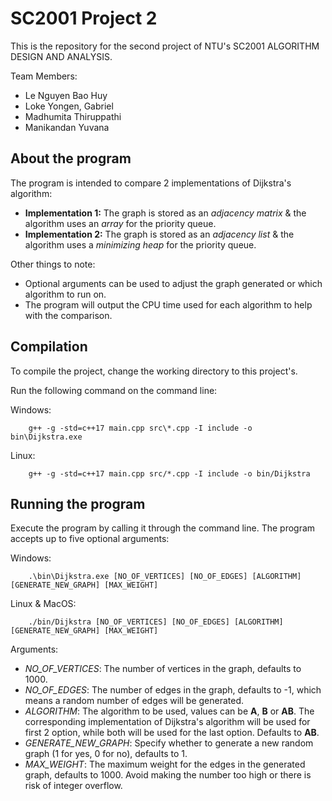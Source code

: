 # SC2001 Project 2

This is the repository for the second project of NTU's SC2001 ALGORITHM DESIGN AND ANALYSIS.

Team Members:
- Le Nguyen Bao Huy
- Loke Yongen, Gabriel
- Madhumita Thiruppathi
- Manikandan Yuvana

## About the program

The program is intended to compare 2 implementations of Dijkstra's algorithm:
- **Implementation 1:** The graph is stored as an *adjacency matrix* & the algorithm uses an *array* for the priority queue.
- **Implementation 2:** The graph is stored as an *adjacency list* & the algorithm uses a *minimizing heap* for the priority queue.

Other things to note:
- Optional arguments can be used to adjust the graph generated or which algorithm to run on.
- The program will output the CPU time used for each algorithm to help with the comparison.

## Compilation

To compile the project, change the working directory to this project's. 

Run the following command on the command line:

Windows:

```
    g++ -g -std=c++17 main.cpp src\*.cpp -I include -o bin\Dijkstra.exe
```

Linux:

```
    g++ -g -std=c++17 main.cpp src/*.cpp -I include -o bin/Dijkstra
```

## Running the program

Execute the program by calling it through the command line. The program accepts up to five optional arguments:

Windows:

```
    .\bin\Dijkstra.exe [NO_OF_VERTICES] [NO_OF_EDGES] [ALGORITHM] [GENERATE_NEW_GRAPH] [MAX_WEIGHT]
```

Linux & MacOS:

```
    ./bin/Dijkstra [NO_OF_VERTICES] [NO_OF_EDGES] [ALGORITHM] [GENERATE_NEW_GRAPH] [MAX_WEIGHT]
```

Arguments:
- *NO_OF_VERTICES*: The number of vertices in the graph, defaults to 1000.
- *NO_OF_EDGES*: The number of edges in the graph, defaults to -1, which means a random number of edges will be generated.
- *ALGORITHM*: The algorithm to be used, values can be **A**, **B** or **AB**. The corresponding implementation of Dijkstra's algorithm will be used for first 2 option, while both will be used for the last option. Defaults to **AB**.
- *GENERATE_NEW_GRAPH*: Specify whether to generate a new random graph (1 for yes, 0 for no), defaults to 1.
- *MAX_WEIGHT*: The maximum weight for the edges in the generated graph, defaults to 1000. Avoid making the number too high or there is risk of integer overflow.



























































